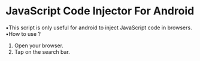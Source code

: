 # JavaScript Code Injector For Android

▪️This script is only useful for android to inject JavaScript code in browsers.
▪️How to use ?
1. Open your browser.
2. Tap on the search bar.
